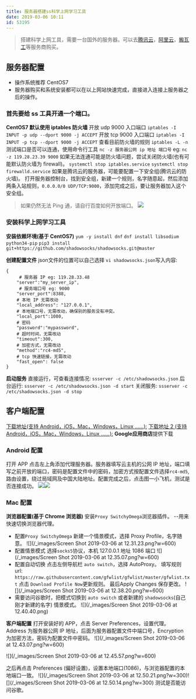 ```yaml
---
title: 服务器搭建ss科学上网学习工具
date: 2019-03-06 10:11
id: 53195
---
```


> 搭建科学上网工具，需要一台国外的服务器。可以去[腾讯云](https://cloud.tencent.com/)，[阿里云](https://www.aliyun.com/)，[搬瓦工](https://bandwagonhost.com/)等服务商购买。
## 服务器配置
- 操作系统推荐 CentOS7
- 服务器购买和系统安装都可以在以上网站快速完成，直接进入连接上服务器之后的操作。

### 首先要给 ss 工具开通一个端口。
**CentOS7 默认使用 iptables 防火墙**
 开放 udp 9000 入口端口
`iptables -I INPUT -p udp --dport 9000 -j ACCEPT`
开放 tcp 9000 入口端口
`iptables -I INPUT -p tcp --dport 9000 -j ACCEPT`
查看目前防火墙的规则
`iptables -L -n`
测试端口是否可以连通，使用命令行工具
`nc -z 服务器公网 ip 地址 端口号`
eg: `nc -z 119.28.23.39 9000`
如果无法连通可能是防火墙问题，尝试关闭防火墙(也有可能默认防火墙为 firewall)。
`systemctl stop iptables.service`
`systemctl stop firewalld.service`
如果是腾讯云的服务器，可能要配置一下安全组(腾讯云的防火墙)。
打开服务器控制台，找到安全组，新建一个规则，名字随意起，然后添加两条入站规则，`0.0.0.0/0 UDP/TCP:9000`，添加完成之后，要让服务器加入这个安全组。
> 如果仍然无法 Ping 通，请自行百度如何开放端口。
![](/_images/sercrity.png)

### 安装科学上网学习工具
**安装依赖环境(基于 CentOS7)**
`yum -y install dnf`
`dnf install libsodium python34-pip`
`pip3 install  git+https://github.com/shadowsocks/shadowsocks.git@master`

**创建配置文件**
json文件的位置可以自己选择
`vi shadowsocks.json`写入内容:
```
{
     # 服务器 IP eg: 119.28.33.48
    "server":"my_server_ip",
     # 服务端口号 eg: 9000
    "server_port":8388,
    # 本地 IP 无需改动
    "local_address": "127.0.0.1",
    # 本地端口号，无需改动，确保别的服务没有冲突。
    "local_port":1080,
    # 密码
    "password":"mypassword",
    # 超时时间，无需改动
    "timeout":300,
    # 加密方式，无需改动
    "method":"rc4-md5",
    # tcp 快速链接，无需改动
    "fast_open": false
}
```
**启动服务**
直接运行，可查看连接情况:
`ssserver -c /etc/shadowsocks.json`
后台运行:
`ssserver -c /etc/shadowsocks.json -d start`
关闭服务:
`ssserver -c /etc/shadowsocks.json -d stop`

## 客户端配置
[下载地址(支持 Android，iOS，Mac，Windows，Linux ……):](https://github.com/shadowsocks/shadowsocks/wiki/Ports-and-Clients)
[下载地址 2 (支持 Android，iOS，Mac，Windows，Linux ……):](https://shadowsocks.org/en/download/clients.html)
**Google应用商店**提供下载

### Android 配置
打开 APP 点击左上角添加代理服务器。服务器填写云主机的公网 IP 地址，端口填写之前开放的端口，密码是配置文件中的密码，加密方式按配置文件选择`rc4-md5`,路由设置，绕过局域网及中国大陆地址。配置完成之后，点击图一小飞机，测试是否连接成功。
![](/_images/11551845974_.pic.jpg?r=24&w=200)![](/_images/21551845975_.pic.jpg?w=200)

### Mac 配置
**浏览器配置(基于 Chrome 浏览器)**
安装`Proxy SwitchyOmega`浏览器插件。 --用来快速切换浏览器代理。
* 配置`Proxy SwitchyOmega`
新建一个情景模式，选择 Proxy Profile，名字随意。
![](/_images/Screen Shot 2019-03-06 at 12.31.23.png?w=600)
* 配置情景模式
选择`socks5`协议，本机 127.0.0.1 地址 1086 端口 
![](/_images/Screen Shot 2019-03-06 at 12.35.07.png?w=600)
* 配置自动切换
点击左侧导航栏 `auto switch`，选择 AutoProxy。
填写规则 url: `https://raw.githubusercontent.com/gfwlist/gfwlist/master/gfwlist.txt`
点击 `Download Profile Now`更新规则。
最后Apply Changes 保存更改。
![](/_images/Screen Shot 2019-03-06 at 12.38.20.png?w=600)
* 需要访问谷歌时，把模式切换到 `auto switch` 或者新建的 `shadowsocks`(自己刚才新建的名字) 情景模式。
![](/_images/Screen Shot 2019-03-06 at 12.40.40.png)

**客户端配置**
打开安装好的 APP，点击 Server Preferences，设置代理。
Address 为服务器公网 IP 地址，后面为服务器配置文件中端口号，Encryption 为加密方法，密码为配置文件中密码。
![](/_images/Screen Shot 2019-03-06 at 12.43.07.png?w=600)

![](/_images/Screen Shot 2019-03-06 at 12.45.57.png?w=600)

之后再点击 Preferences (偏好设置)，设置本地端口(1086)，与浏览器配置的本地端口一致。
![](/_images/Screen Shot 2019-03-06 at 12.50.21.png?w=300)![](/_images/Screen Shot 2019-03-06 at 12.50.14.png?w=300)
测试是否能访问谷歌。